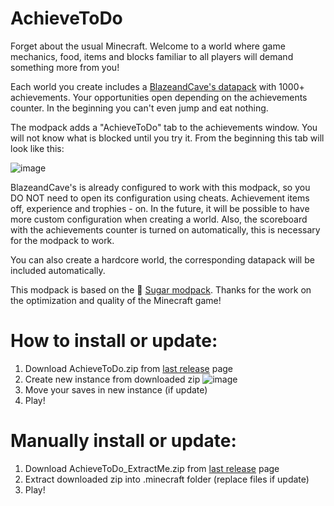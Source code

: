 # AchieveToDo

Forget about the usual Minecraft. Welcome to a world where game mechanics, food, items and blocks familiar to all players will demand something more from you!

Each world you create includes a [BlazeandCave's datapack](https://www.planetminecraft.com/data-pack/blazeandcave-s-advancements-pack-1-12/) with 1000+ achievements. Your opportunities open depending on the achievements counter. In the beginning you can't even jump and eat nothing. 

The modpack adds a "AchieveToDo" tab to the achievements window. You will not know what is blocked until you try it. From the beginning this tab will look like this:

![image](https://user-images.githubusercontent.com/96978370/199967140-315aabf5-42ad-4c68-9f43-05e92781c39f.png)

BlazeandCave's is already configured to work with this modpack, so you DO NOT need to open its configuration using cheats. Achievement items off, experience and trophies - on. In the future, it will be possible to have more custom configuration when creating a world. Also, the scoreboard with the achievements counter is turned on automatically, this is necessary for the modpack to work.

You can also create a hardcore world, the corresponding datapack will be included automatically.

This modpack is based on the 💜 [Sugar modpack](https://modrinth.com/modpack/sugar). Thanks for the work on the optimization and quality of the Minecraft game!

# How to install or update:
1. Download AchieveToDo.zip from [last release](https://github.com/diskree/AchieveToDo/releases/latest) page
2. Create new instance from downloaded zip
![image](https://user-images.githubusercontent.com/96978370/200134244-2ac599e9-40d3-456e-880c-81d43edd21c5.png)
3. Move your saves in new instance (if update)
4. Play!

# Manually install or update:
1. Download AchieveToDo_ExtractMe.zip from [last release](https://github.com/diskree/AchieveToDo/releases/latest) page
2. Extract downloaded zip into .minecraft folder (replace files if update)
3. Play!
